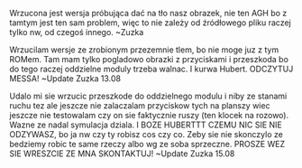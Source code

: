 Wrzucona jest wersja próbująca dać na tło nasz obrazek, nie ten AGH bo z tamtym jest ten sam problem, więc to nie zależy od źródłowego pliku raczej tylko nw, od czegoś innego. ~Zuzka

Wrzucilam wersje ze zrobionym przezemnie tlem, bo nie moge juz z tym ROMem. Tam mam tylko pogladowo obrazki z przyciskami i przeszkoda bo do tego raczej oddzielne moduly trzeba walnac. I kurwa Hubert. ODCZYTUJ MESSA! ~Update Zuzka 13.08

Udalo mi sie wrzucic przeszkode do oddzielnego modulu i niby ze stanami ruchu tez ale jeszcze nie zalaczalam przyciskow tych na planszy wiec jeszcze nie testowalam czy on sie faktycznie ruszy (ten klocek na rozowo). Wazne ze nadal symulacja dziala. I BOZE HUBERTTT CZEMU NIC SIE NIE ODZYWASZ, bo ja nw czy ty robisz cos czy co. Zeby sie nie skonczylo ze bedziemy robic te same rzeczy albo wg ze soba sprzeczne. PROSZE WEZ SIE WRESZCIE ZE MNA SKONTAKTUJ! ~Update Zuzka 15.08

